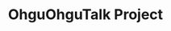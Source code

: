 ---
# preview details
layout: works-single # or Page 로 하면 됨
title: OhguOhguTalk Project
lang: en
permalink: /en/works/ohguohgutalk
category: Completed Projects
category_slug: completed-projects
image: assets/img/works/ohguohgutalk/ohguohgutalkThumb.png 
short_description: Simple web messaging platform implemented with WebSocket

# full details
#live_preview: 
full_image: assets/img/works/ohguohgutalk/ohguohgutalkThumb.png
info:
  - label: Period
    value: 2023.02 ~ 2023.08 (6 months total)
  - label: About Technology
    value: Java17, SpringBoot 3.2, JPA, Redis, WebSocket library 1.1.2, Docker compose
  - label: About DataBase Tech
    value: mysql/Spring Data JPA, mongoDB/Spring Data MongoDB, Redis/Spring Data Redis 

description1:
  show: yes
  title: Main Flow
  text1: Pull mysql, mongoDB, redis from docker hub <br/> Containerize 3 images together through docker-compose.yml <br/> No special structure since it only runs in local environment <br/> Implemented real-time chat through WebSocket on web interface

description2:
  title: Architecture and Infrastructure
  description2_image:
    - assets/img/works/ohguohgutalk/ohguohgutalkarchitecture.png
    - assets/img/works/ohguohgutalk/ohguohgutalkInfra.png

description3:
  title: Github Gist
  text1: <a href="/sub/ohguohgutalkgist" target="_blank">Check Ohguohgutalk implementation flow Github gist</a>

#video: -> 비디오 필요하면 넣기
#  poster: assets/img/blog/blog9.jpg
#  id: Gu6z6kIukgg
--- 
